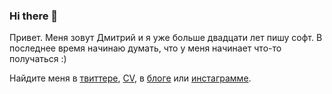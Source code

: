 ### Hi there 👋

<!--<img align="left" width="320" src="media/dmytro_koshovyi.jpg">--> Привет. Меня зовут Дмитрий и я уже больше двадцати лет пишу софт. В последнее время начинаю думать, что у меня начинает что-то получаться :) 

Найдите меня в [твиттере](https://twitter.com/devellloper), [CV](https://koshovyi.com), в [блоге](https://dev.koshovyi.com) или [инстаграмме](https://www.instagram.com/devprg/).

<!--
**koshovyi/koshovyi** is a ✨ _special_ ✨ repository because its `README.md` (this file) appears on your GitHub profile.

Here are some ideas to get you started:

- 🔭 I’m currently working on ...
- 🌱 I’m currently learning ...
- 👯 I’m looking to collaborate on ...
- 🤔 I’m looking for help with ...
- 💬 Ask me about ...
- 📫 How to reach me: ...
- 😄 Pronouns: ...
- ⚡ Fun fact: ...
-->
